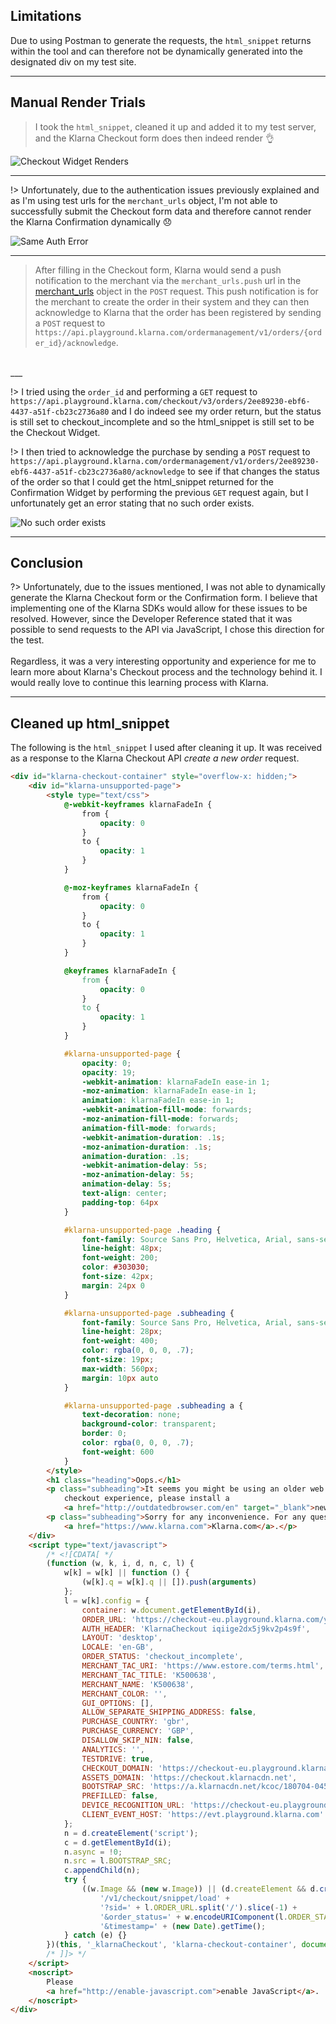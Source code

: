 ## Limitations
Due to using Postman to generate the requests, the ```html_snippet``` returns within the tool and can therefore not be dynamically generated into the designated div on my test site.

---

## Manual Render Trials
>I took the ```html_snippet```, cleaned it up and added it to my test server, and the Klarna Checkout form does then indeed render :ok_hand: <br>

![Checkout Widget Renders](https://res.cloudinary.com/n8dawg/image/upload/v1531073336/Checkout.png 'Checkout Widget Renders')
___

!> Unfortunately, due to the authentication issues previously explained and as I'm using test urls for the ```merchant_urls``` object, I'm not able to successfully submit the Checkout form data and therefore cannot render the Klarna Confirmation dynamically :disappointed:

![Same Auth Error](https://res.cloudinary.com/n8dawg/image/upload/v1531073942/error_authentication.png 'Same Authentication Error')

___

> After filling in the Checkout form, Klarna would send a push notification to the merchant via the ```merchant_urls.push``` url in the [merchant_urls](/order-id?id=merchant-data) object in the ```POST``` request. This push notification is for the merchant to create the order in their system and they can then acknowledge to Klarna that the order has been registered by sending a ```POST``` request to ```https://api.playground.klarna.com/ordermanagement/v1/orders/{order_id}/acknowledge```.
<br> 
___

!> I tried using the ```order_id``` and performing a ```GET``` request to ```https://api.playground.klarna.com/checkout/v3/orders/2ee89230-ebf6-4437-a51f-cb23c2736a80``` and I do indeed see my order return, but the status is still set to checkout_incomplete and so the html_snippet is still set to be the Checkout Widget. <br>

!> I then tried to acknowledge the purchase by sending a ```POST``` request to ```https://api.playground.klarna.com/ordermanagement/v1/orders/2ee89230-ebf6-4437-a51f-cb23c2736a80/acknowledge``` to see if that changes the status of the order so that I could get the html_snippet returned for the Confirmation Widget by performing the previous ```GET``` request again, but I unfortunately get an error stating that no such order exists. <br>

![No such order exists](https://res.cloudinary.com/n8dawg/image/upload/v1531110122/acknowledge.png 'No such order exists?')

___


## Conclusion
?> Unfortunately, due to the issues mentioned, I was not able to dynamically generate the Klarna Checkout form or the Confirmation form. I believe that implementing one of the Klarna SDKs would allow for these issues to be resolved. However, since the Developer Reference stated that it was possible to send requests to the API via JavaScript, I chose this direction for the test. <br><br> Regardless, it was a very interesting opportunity and experience for me to learn more about Klarna's Checkout process and the technology behind it. I would really love to continue this learning process with Klarna.

___


## Cleaned up html_snippet
The following is the ```html_snippet``` I used after cleaning it up. It was received as a response to the Klarna Checkout API _create a new order_ request.
```html
<div id="klarna-checkout-container" style="overflow-x: hidden;">
    <div id="klarna-unsupported-page">
        <style type="text/css">
            @-webkit-keyframes klarnaFadeIn {
                from {
                    opacity: 0
                }
                to {
                    opacity: 1
                }
            }

            @-moz-keyframes klarnaFadeIn {
                from {
                    opacity: 0
                }
                to {
                    opacity: 1
                }
            }

            @keyframes klarnaFadeIn {
                from {
                    opacity: 0
                }
                to {
                    opacity: 1
                }
            }

            #klarna-unsupported-page {
                opacity: 0;
                opacity: 19;
                -webkit-animation: klarnaFadeIn ease-in 1;
                -moz-animation: klarnaFadeIn ease-in 1;
                animation: klarnaFadeIn ease-in 1;
                -webkit-animation-fill-mode: forwards;
                -moz-animation-fill-mode: forwards;
                animation-fill-mode: forwards;
                -webkit-animation-duration: .1s;
                -moz-animation-duration: .1s;
                animation-duration: .1s;
                -webkit-animation-delay: 5s;
                -moz-animation-delay: 5s;
                animation-delay: 5s;
                text-align: center;
                padding-top: 64px
            }

            #klarna-unsupported-page .heading {
                font-family: Source Sans Pro, Helvetica, Arial, sans-serif;
                line-height: 48px;
                font-weight: 200;
                color: #303030;
                font-size: 42px;
                margin: 24px 0
            }

            #klarna-unsupported-page .subheading {
                font-family: Source Sans Pro, Helvetica, Arial, sans-serif;
                line-height: 28px;
                font-weight: 400;
                color: rgba(0, 0, 0, .7);
                font-size: 19px;
                max-width: 560px;
                margin: 10px auto
            }

            #klarna-unsupported-page .subheading a {
                text-decoration: none;
                background-color: transparent;
                border: 0;
                color: rgba(0, 0, 0, .7);
                font-weight: 600
            }
        </style>
        <h1 class="heading">Oops.</h1>
        <p class="subheading">It seems you might be using an older web browser which is not safe nor compatible with modern web sites. For a smoother
            checkout experience, please install a
            <a href="http://outdatedbrowser.com/en" target="_blank">newer browser</a>.</p>
        <p class="subheading">Sorry for any inconvenience. For any questions, please contact customer service at
            <a href="https://www.klarna.com">Klarna.com</a>.</p>
    </div>
    <script type="text/javascript">
        /* <![CDATA[ */
        (function (w, k, i, d, n, c, l) {
            w[k] = w[k] || function () {
                (w[k].q = w[k].q || []).push(arguments)
            };
            l = w[k].config = {
                container: w.document.getElementById(i),
                ORDER_URL: 'https://checkout-eu.playground.klarna.com/yaco/orders/2ee89230-ebf6-4437-a51f-cb23c2736a80',
                AUTH_HEADER: 'KlarnaCheckout iqiige2dx5j9kv2p4s9f',
                LAYOUT: 'desktop',
                LOCALE: 'en-GB',
                ORDER_STATUS: 'checkout_incomplete',
                MERCHANT_TAC_URI: 'https://www.estore.com/terms.html',
                MERCHANT_TAC_TITLE: 'K500638',
                MERCHANT_NAME: 'K500638',
                MERCHANT_COLOR: '',
                GUI_OPTIONS: [],
                ALLOW_SEPARATE_SHIPPING_ADDRESS: false,
                PURCHASE_COUNTRY: 'gbr',
                PURCHASE_CURRENCY: 'GBP',
                DISALLOW_SKIP_NIN: false,
                ANALYTICS: '',
                TESTDRIVE: true,
                CHECKOUT_DOMAIN: 'https://checkout-eu.playground.klarna.com',
                ASSETS_DOMAIN: 'https://checkout.klarnacdn.net',
                BOOTSTRAP_SRC: 'https://a.klarnacdn.net/kcoc/180704-045fc0a/checkout.bootstrap.js',
                PREFILLED: false,
                DEVICE_RECOGNITION_URL: 'https://checkout-eu.playground.klarna.com/yaco/orders/2ee89230-ebf6-4437-a51f-cb23c2736a80/device_recognition',
                CLIENT_EVENT_HOST: 'https://evt.playground.klarna.com'
            };
            n = d.createElement('script');
            c = d.getElementById(i);
            n.async = !0;
            n.src = l.BOOTSTRAP_SRC;
            c.appendChild(n);
            try {
                ((w.Image && (new w.Image)) || (d.createElement && d.createElement('img')) || {}).src = l.CLIENT_EVENT_HOST +
                    '/v1/checkout/snippet/load' +
                    '?sid=' + l.ORDER_URL.split('/').slice(-1) +
                    '&order_status=' + w.encodeURIComponent(l.ORDER_STATUS) +
                    '&timestamp=' + (new Date).getTime();
            } catch (e) {}
        })(this, '_klarnaCheckout', 'klarna-checkout-container', document);
        /* ]]> */
    </script>
    <noscript>
        Please
        <a href="http://enable-javascript.com">enable JavaScript</a>.
    </noscript>
</div>
```




